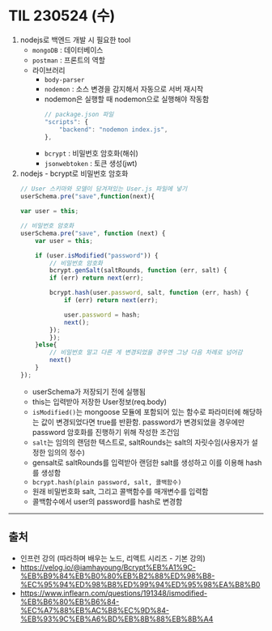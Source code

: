 # TIL 230524 (수)

1. nodejs로 백엔드 개발 시 필요한 tool
    - `mongoDB` : 데이터베이스
    - `postman` : 프론트의 역할
    - 라이브러리
        - `body-parser`
        - `nodemon` : 소스 변경을 감지해서 자동으로 서버 재시작
        - nodemon은 실행할 때 nodemon으로 실행해야 작동함
            ```javascript
            // package.json 파일
            "scripts": {
                "backend": "nodemon index.js",
            },
            ```
        - `bcrypt` : 비밀번호 암호화(해쉬)
        - `jsonwebtoken` : 토큰 생성(jwt)
2. nodejs - bcrypt로 비밀번호 암호화
    ```javascript
    // User 스키마와 모델이 담겨져있는 User.js 파일에 넣기
    userSchema.pre("save",function(next){

    var user = this;

    // 비밀번호 암호화
    userSchema.pre("save", function (next) {
        var user = this;

        if (user.isModified("password")) {
            // 비밀번호 암호화
            bcrypt.genSalt(saltRounds, function (err, salt) {
            if (err) return next(err);

            bcrypt.hash(user.password, salt, function (err, hash) {
                if (err) return next(err);

                user.password = hash;
                next();
            });
            });
        }else{
            // 비밀번호 말고 다른 게 변경되었을 경우엔 그냥 다음 차례로 넘어감
            next()
        }
    });
    ```
    - userSchema가 저장되기 전에 실행됨
    - this는 입력받아 저장한 User정보(req.body)
    - `isModified()`는 mongoose 모듈에 포함되어 있는 함수로 파라미터에 해당하는 값이 변경되었다면 true를 반환함. password가 변경되었을 경우에만 password 암호화를 진행하기 위해 작성한 조건임
    - `salt`는 임의의 랜덤한 텍스트로, saltRounds는 salt의 자릿수임(사용자가 설정한 임의의 정수)
    - gensalt로 saltRounds를 입력받아 랜덤한 salt를 생성하고 이를 이용해 hash를 생성함
    - `bcrypt.hash(plain password, salt, 콜백함수)`
    - 원래 비밀번호화 salt, 그리고 콜백함수를 매개변수를 입력함
    - 콜백함수에서 user의 password를 hash로 변경함

---
## 출처
- 인프런 강의 (따라하며 배우는 노드, 리액트 시리즈 - 기본 강의)
- https://velog.io/@iamhayoung/Bcrypt%EB%A1%9C-%EB%B9%84%EB%B0%80%EB%B2%88%ED%98%B8-%EC%95%94%ED%98%B8%ED%99%94%ED%95%98%EA%B8%B0
- https://www.inflearn.com/questions/191348/ismodified-%EB%B6%80%EB%B6%84-%EC%A7%88%EB%AC%B8%EC%9D%84-%EB%93%9C%EB%A6%BD%EB%8B%88%EB%8B%A4